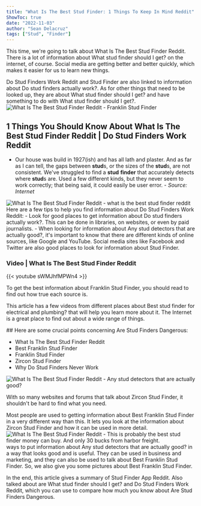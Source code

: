 ```yaml
---
title: "What Is The Best Stud Finder: 1 Things To Keep In Mind Reddit"
ShowToc: true 
date: "2022-11-03"
author: "Sean Delacruz" 
tags: ["Stud", "Finder"]
---
```


	
This time, we're going to talk about What Is The Best Stud Finder Reddit. There is a lot of information about What stud finder should I get? on the internet, of course. Social media are getting better and better quickly, which makes it easier for us to learn new things.

Do Stud Finders Work Reddit and Stud Finder are also linked to information about Do stud finders actually work?. As for other things that need to be looked up, they are about What stud finder should I get? and have something to do with What stud finder should I get?.
<img loading="lazy" src="https://m.media-amazon.com/images/I/31qI+dMgj8L._SL160_.jpg" onerror="this.onerror=null;this.src='https://blogger.googleusercontent.com/img/a/AVvXsEhe7F7TRXHtjiKvHb5vS7DmnxvpHiDyoYyYvm1nHB3Qp2_w3BnM6A2eq4v7FYxCC9bfZt3a9vIMtAYEKUiaDQbHMg-ViyGmRIj39MLp0bGFfgfYw1Dc9q_H-T0wiTm3l0Uq42dETrN9eC8aGJ9_IORZsxST1AcLR7np1koOfcc7tnHa4S8Mwz_xD9d0=s16000';" alt="What Is The Best Stud Finder Reddit - Franklin Stud Finder" >

## 1 Things You Should Know About What Is The Best Stud Finder Reddit | Do Stud Finders Work Reddit
-   Our house was build in 1927(ish) and has all lath and plaster. And as far as I can tell, the gaps between **stud**s, or the sizes of the **stud**s, are not consistent. We've struggled to find a **stud** **finder** that accurately detects where **stud**s are. Used a few different kinds, but they never seem to work correctly; that being said, it could easily be user error. - <cite>Source: Internet</cite>


<img loading="lazy" src="https://i1.wp.com/fashionablymale.net/wp-content/uploads/2012/12/scott-gardner-by-photographer-ray-john-pila-08.jpg?fit=833%2C1250&ssl=1" onerror="this.onerror=null;this.src='https://blogger.googleusercontent.com/img/a/AVvXsEhe7F7TRXHtjiKvHb5vS7DmnxvpHiDyoYyYvm1nHB3Qp2_w3BnM6A2eq4v7FYxCC9bfZt3a9vIMtAYEKUiaDQbHMg-ViyGmRIj39MLp0bGFfgfYw1Dc9q_H-T0wiTm3l0Uq42dETrN9eC8aGJ9_IORZsxST1AcLR7np1koOfcc7tnHa4S8Mwz_xD9d0=s16000';" alt="What Is The Best Stud Finder Reddit - what is the best stud finder reddit" >
Here are a few tips to help you find information about Do Stud Finders Work Reddit:
- Look for good places to get information about Do stud finders actually work?. This can be done in libraries, on websites, or even by paid journalists.
- When looking for information about Any stud detectors that are actually good?, it's important to know that there are different kinds of online sources, like Google and YouTube. Social media sites like Facebook and Twitter are also good places to look for information about Stud Finder.

### Video | What Is The Best Stud Finder Reddit
{{< youtube sWMJhfMPWn4 >}} 

To get the best information about Franklin Stud Finder, you should read to find out how true each source is.

This article has a few videos from different places about Best stud finder for electrical and plumbing? that will help you learn more about it. The Internet is a great place to find out about a wide range of things.
<script async="async" data-cfasync="false" src="//normallydemandedalter.com/fe63df3c5408708b15d8dc3d9b206b31/invoke.js"></script>
<div id="container-fe63df3c5408708b15d8dc3d9b206b31"></div>
## Here are some crucial points concerning Are Stud Finders Dangerous:

- What Is The Best Stud Finder Reddit
- Best Franklin Stud Finder
- Franklin Stud Finder
- Zircon Stud Finder
- Why Do Stud Finders Never Work

 <img loading="lazy" src="https://i2.wp.com/fashionablymale.net/wp-content/uploads/2012/07/jeff-tomsik-by-greg-vaughn4.jpeg" onerror="this.onerror=null;this.src='https://blogger.googleusercontent.com/img/a/AVvXsEhe7F7TRXHtjiKvHb5vS7DmnxvpHiDyoYyYvm1nHB3Qp2_w3BnM6A2eq4v7FYxCC9bfZt3a9vIMtAYEKUiaDQbHMg-ViyGmRIj39MLp0bGFfgfYw1Dc9q_H-T0wiTm3l0Uq42dETrN9eC8aGJ9_IORZsxST1AcLR7np1koOfcc7tnHa4S8Mwz_xD9d0=s16000';" alt="What Is The Best Stud Finder Reddit - Any stud detectors that are actually good?" >

With so many websites and forums that talk about Zircon Stud Finder, it shouldn't be hard to find what you need.

Most people are used to getting information about Best Franklin Stud Finder in a very different way than this. It lets you look at the information about Zircon Stud Finder and how it can be used in more detail.
<img loading="lazy" src="https://static.techspot.com/articles-info/1909/images/2019-09-16-image.jpg" onerror="this.onerror=null;this.src='https://blogger.googleusercontent.com/img/a/AVvXsEhe7F7TRXHtjiKvHb5vS7DmnxvpHiDyoYyYvm1nHB3Qp2_w3BnM6A2eq4v7FYxCC9bfZt3a9vIMtAYEKUiaDQbHMg-ViyGmRIj39MLp0bGFfgfYw1Dc9q_H-T0wiTm3l0Uq42dETrN9eC8aGJ9_IORZsxST1AcLR7np1koOfcc7tnHa4S8Mwz_xD9d0=s16000';" alt="What Is The Best Stud Finder Reddit - This is probably the best stud finder money can buy. And only 30 bucks from harbor freight." >
ways to put information about Any stud detectors that are actually good? in a way that looks good and is useful. They can be used in business and marketing, and they can also be used to talk about Best Franklin Stud Finder. So, we also give you some pictures about Best Franklin Stud Finder.

In the end, this article gives a summary of Stud Finder App Reddit. Also talked about are What stud finder should I get? and Do Stud Finders Work Reddit, which you can use to compare how much you know about Are Stud Finders Dangerous.
	
	

